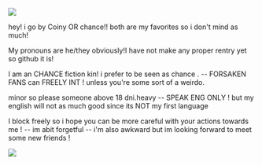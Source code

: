 ![](https://64.media.tumblr.com/6bd9d555bfc8613e05fdf8207b6688a7/51ebfba6ba1fc5b1-f3/s1280x1920/39414e6e2930cd724f8ab20cc826698d52e5e260.pnj)

hey! i go by Coiny OR chance!!  both are my favorites so i don't mind as much! 
	
 My pronouns are he/they obviously!I have not make any proper rentry yet so github it is! 
 
I am an CHANCE fiction kin! i prefer to be seen as chance . --
FORSAKEN FANS can FREELY INT ! unless you're some sort of a weirdo.

minor so please someone above 18 dni.heavy --
SPEAK ENG ONLY ! but my english will not as much good since its NOT my first language

I block freely so i hope you can be more careful with your actions towards me ! -- im abit forgetful -- i'm also awkward but im looking forward to meet some new friends !

![](https://64.media.tumblr.com/6ae71775860c64903649aaa17cc72f3b/52c8af58dd8295df-70/s400x600/ba0b0c639b9093f8406b2858d6eff934208a0e95.pnj)
